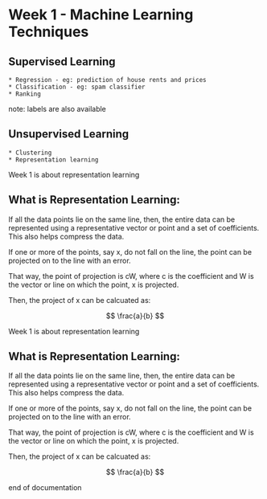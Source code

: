 # Week 1 - Machine Learning Techniques

## Supervised Learning 
    * Regression - eg: prediction of house rents and prices
    * Classification - eg: spam classifier 
    * Ranking
note: labels are also available

## Unsupervised Learning 
    * Clustering 
    * Representation learning 

Week 1 is about representation learning

## What is Representation Learning: 
If all the data points lie on the same line, then, the entire data can be represented using a representative vector or point and a set of coefficients. This also helps compress the data. 

If one or more of the points, say x, do not fall on the line, the point can be projected on to the line with an error. 

That way, the point of projection is cW, where c is the coefficient and W is the vector or line on which the point, x is projected. 

Then, the project of x can be calcuated as:

$$
\frac{a}{b}
$$

Week 1 is about representation learning

## What is Representation Learning:
If all the data points lie on the same line, then, the entire data can be represented using a representative vector or point and a set of coefficients. This also helps compress the data.

If one or more of the points, say x, do not fall on the line, the point can be projected on to the line with an error.

That way, the point of projection is cW, where c is the coefficient and W is the vector or line on which the point, x is projected.

Then, the project of x can be calcuated as:

$$
\frac{a}{b}
$$

end of documentation
